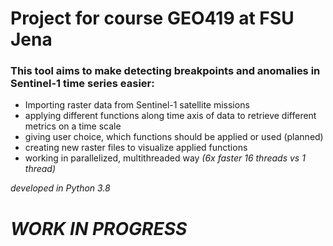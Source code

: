 # **Project for course GEO419 at FSU Jena**

### This tool aims to make detecting breakpoints and anomalies in Sentinel-1 time series easier:

* Importing raster data from Sentinel-1 satellite missions
* applying different functions along time axis of data to retrieve different metrics on a time scale
* giving user choice, which functions should be applied or used (planned)
* creating new raster files to visualize applied functions
* working in parallelized, multithreaded way _(6x faster 16 threads vs 1 thread)_

_developed in Python 3.8_


# _WORK IN PROGRESS_